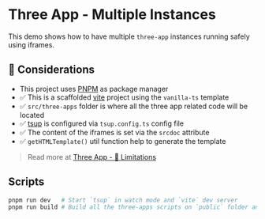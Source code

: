 # Three App - Multiple Instances

This demo shows how to have multiple `three-app` instances running safely using iframes.

## 📌 Considerations

- This project uses [PNPM](https://pnpm.io) as package manager
- ✅ This is a scaffolded [vite](https://vite.dev/guide/#scaffolding-your-first-vite-project) project using the `vanilla-ts` template
- ✅ `src/three-apps` folder is where all the three app related code will be located
- ✅ [tsup](https://tsup.egoist.dev) is configured via `tsup.config.ts` config file
- ✅ The content of the iframes is set via the `srcdoc` attribute
- ✅ `getHTMLTemplate()` util function help to generate the template

> Read more at [Three App - 🚨 Limitations](https://three.salazarjs.dev/guide/about#%F0%9F%9A%A8-limitations)

## Scripts

```bash
pnpm run dev   # Start `tsup` in watch mode and `vite` dev server
pnpm run build # Build all the three-apps scripts on `public` folder and generate a production build
```
